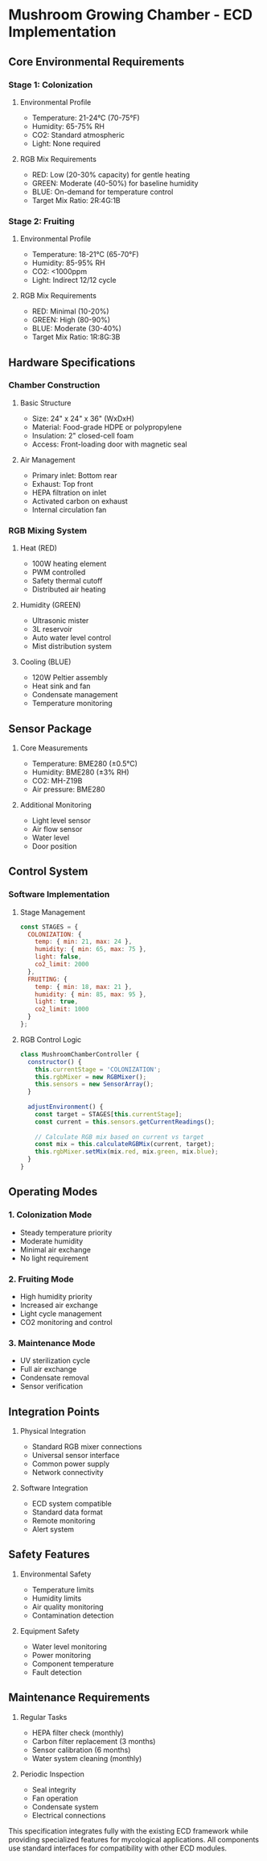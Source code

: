 # Mushroom Growing Chamber - ECD Implementation

## Core Environmental Requirements

### Stage 1: Colonization

1. Environmental Profile
    - Temperature: 21-24°C (70-75°F)
    - Humidity: 65-75% RH
    - CO2: Standard atmospheric
    - Light: None required

2. RGB Mix Requirements
    - RED: Low (20-30% capacity) for gentle heating
    - GREEN: Moderate (40-50%) for baseline humidity
    - BLUE: On-demand for temperature control
    - Target Mix Ratio: 2R:4G:1B

### Stage 2: Fruiting

1. Environmental Profile
    - Temperature: 18-21°C (65-70°F)
    - Humidity: 85-95% RH
    - CO2: <1000ppm
    - Light: Indirect 12/12 cycle

2. RGB Mix Requirements
    - RED: Minimal (10-20%)
    - GREEN: High (80-90%)
    - BLUE: Moderate (30-40%)
    - Target Mix Ratio: 1R:8G:3B

## Hardware Specifications

### Chamber Construction

1. Basic Structure
    - Size: 24" x 24" x 36" (WxDxH)
    - Material: Food-grade HDPE or polypropylene
    - Insulation: 2" closed-cell foam
    - Access: Front-loading door with magnetic seal

2. Air Management
    - Primary inlet: Bottom rear
    - Exhaust: Top front
    - HEPA filtration on inlet
    - Activated carbon on exhaust
    - Internal circulation fan

### RGB Mixing System

1. Heat (RED)
    - 100W heating element
    - PWM controlled
    - Safety thermal cutoff
    - Distributed air heating

2. Humidity (GREEN)
    - Ultrasonic mister
    - 3L reservoir
    - Auto water level control
    - Mist distribution system

3. Cooling (BLUE)
    - 120W Peltier assembly
    - Heat sink and fan
    - Condensate management
    - Temperature monitoring

## Sensor Package

1. Core Measurements
    - Temperature: BME280 (±0.5°C)
    - Humidity: BME280 (±3% RH)
    - CO2: MH-Z19B
    - Air pressure: BME280

2. Additional Monitoring
    - Light level sensor
    - Air flow sensor
    - Water level
    - Door position

## Control System

### Software Implementation

1. Stage Management
   ```javascript
   const STAGES = {
     COLONIZATION: {
       temp: { min: 21, max: 24 },
       humidity: { min: 65, max: 75 },
       light: false,
       co2_limit: 2000
     },
     FRUITING: {
       temp: { min: 18, max: 21 },
       humidity: { min: 85, max: 95 },
       light: true,
       co2_limit: 1000
     }
   };
   ```

2. RGB Control Logic
   ```javascript
   class MushroomChamberController {
     constructor() {
       this.currentStage = 'COLONIZATION';
       this.rgbMixer = new RGBMixer();
       this.sensors = new SensorArray();
     }
     
     adjustEnvironment() {
       const target = STAGES[this.currentStage];
       const current = this.sensors.getCurrentReadings();
       
       // Calculate RGB mix based on current vs target
       const mix = this.calculateRGBMix(current, target);
       this.rgbMixer.setMix(mix.red, mix.green, mix.blue);
     }
   }
   ```

## Operating Modes

### 1. Colonization Mode

- Steady temperature priority
- Moderate humidity
- Minimal air exchange
- No light requirement

### 2. Fruiting Mode

- High humidity priority
- Increased air exchange
- Light cycle management
- CO2 monitoring and control

### 3. Maintenance Mode

- UV sterilization cycle
- Full air exchange
- Condensate removal
- Sensor verification

## Integration Points

1. Physical Integration
    - Standard RGB mixer connections
    - Universal sensor interface
    - Common power supply
    - Network connectivity

2. Software Integration
    - ECD system compatible
    - Standard data format
    - Remote monitoring
    - Alert system

## Safety Features

1. Environmental Safety
    - Temperature limits
    - Humidity limits
    - Air quality monitoring
    - Contamination detection

2. Equipment Safety
    - Water level monitoring
    - Power monitoring
    - Component temperature
    - Fault detection

## Maintenance Requirements

1. Regular Tasks
    - HEPA filter check (monthly)
    - Carbon filter replacement (3 months)
    - Sensor calibration (6 months)
    - Water system cleaning (monthly)

2. Periodic Inspection
    - Seal integrity
    - Fan operation
    - Condensate system
    - Electrical connections

This specification integrates fully with the existing ECD framework while providing specialized features for mycological
applications. All components use standard interfaces for compatibility with other ECD modules.
